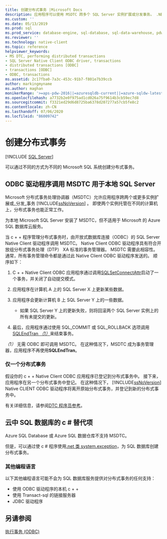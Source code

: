 ```yaml
---
title: 创建分布式事务 |Microsoft Docs
description: 应用程序可以使用 MSDTC 跨多个 SQL Server 实例扩展或分发事务。 .NET 类还可以分发事务。
ms.custom: ''
ms.date: 05/13/2019
ms.prod: sql
ms.prod_service: database-engine, sql-database, sql-data-warehouse, pdw
ms.reviewer: ''
ms.technology: native-client
ms.topic: reference
helpviewer_keywords:
- MS DTC, performing distributed transactions
- SQL Server Native Client ODBC driver, transactions
- distributed transactions [ODBC]
- transactions [ODBC]
- ODBC, transactions
ms.assetid: 2c17fba0-7a3c-453c-91b7-f801e7b39ccb
author: markingmyname
ms.author: maghan
monikerRange: '>=aps-pdw-2016||=azuresqldb-current||=azure-sqldw-latest||>=sql-server-2016||=sqlallproducts-allversions||>=sql-server-linux-2017||=azuresqldb-mi-current'
ms.openlocfilehash: a7732b2e0f975ad1cd026a75f9614b3cb59ec7d8
ms.sourcegitcommit: f3321ed29d6d8725ba6378d207277a57cb5fe8c2
ms.contentlocale: zh-CN
ms.lasthandoff: 07/06/2020
ms.locfileid: "86009742"
---
```

# <a name="create-a-distributed-transaction"></a>创建分布式事务

[!INCLUDE [SQL Server](../../../includes/applies-to-version/sql-asdb-asdbmi-asa-pdw.md)]

<!--
The following includes .md file is Empty, as of long before 2019/May/13.
/includes/snac-deprecated.md
-->


可以通过不同的方式为不同的 Microsoft SQL 系统创建分布式事务。

## <a name="odbc-driver-calls-the-msdtc-for-sql-server-on-premises"></a>ODBC 驱动程序调用 MSDTC 用于本地 SQL Server

Microsoft 分布式事务处理协调器（MSDTC）允许应用程序跨两个或更多实例扩展或_分发_事务 [!INCLUDE[ssNoVersion](../../../includes/ssnoversion-md.md)] 。 即使两个实例托管在不同的计算机上，分布式事务也能正常工作。

为本地 Microsoft SQL Server 安装了 MSDTC，但不适用于 Microsoft 的 Azure SQL 数据库云服务。

当 c + + 程序管理分布式事务时，由开放式数据库连接（ODBC）的 SQL Server Native Client 驱动程序调用 MSDTC。 Native Client ODBC 驱动程序具有符合开放组分布式事务处理（DTP） XA 标准的事务管理器。 MSDTC 需要此相容性。 通常，所有事务管理命令都是通过此 Native Client ODBC 驱动程序发送的。 顺序如下：

1. C + + Native Client ODBC 应用程序通过调用[SQLSetConnectAttr](../../../relational-databases/native-client-odbc-api/sqlsetconnectattr.md)启动了一个事务，并关闭了自动提交模式。

2. 应用程序在计算机 A 上的 SQL Server X 上更新某些数据。

3. 应用程序会更新计算机 B 上 SQL Server Y 上的一些数据。
    - 如果 SQL Server Y 上的更新失败，则将回滚两个 SQL Server 实例上的所有未提交的更新。

4. 最后，应用程序通过使用 SQL_COMMIT 或 SQL_ROLLBACK 选项调用[SQLEndTran _（1）_](../../../relational-databases/native-client-odbc-api/sqlendtran.md)来结束事务。

_（1）_ 无需 ODBC 即可调用 MSDTC。 在这种情况下，MSDTC 成为事务管理器，应用程序不再使用**SQLEndTran**。

### <a name="only-one-distributed-transaction"></a>仅一个分布式事务

假设你的 c + + Native Client ODBC 应用程序已登记到分布式事务中。 接下来，应用程序在另一个分布式事务中登记。 在这种情况下， [!INCLUDE[ssNoVersion](../../../includes/ssnoversion-md.md)] Native CLIENT ODBC 驱动程序将离开原始分布式事务，并登记到新的分布式事务中。

有关详细信息，请参阅[DTC 程序员参考](https://docs.microsoft.com/previous-versions/windows/desktop/ms686108\(v=vs.85\))。

## <a name="c-alternative-for-sql-database-in-the-cloud"></a>云中 SQL 数据库的 c # 替代项

Azure SQL Database 或 Azure SQL 数据仓库不支持 MSDTC。

但是，可以通过使 c # 程序使用[.net 类 system.exception](/dotnet/api/system.transactions.transactionscope)，为 SQL 数据库创建分布式事务。

### <a name="other-programming-languages"></a>其他编程语言

以下其他编程语言可能不会为 SQL 数据库服务提供对分布式事务的任何支持：

- 使用 ODBC 驱动程序的本机 c + +
- 使用 Transact-sql 的链接服务器
- JDBC 驱动程序

## <a name="see-also"></a>另请参阅

[执行事务 (ODBC)](performing-transactions-in-odbc.md)
